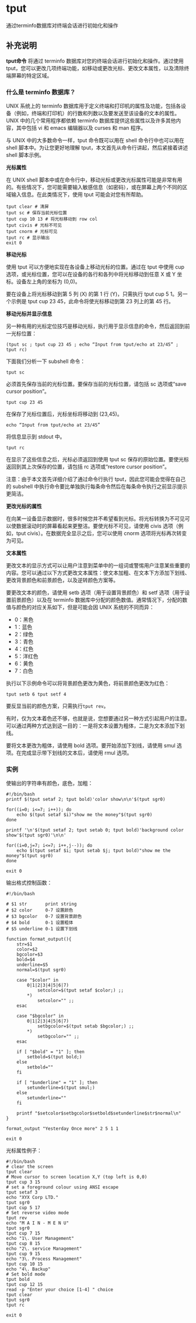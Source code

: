 tput
===

通过terminfo数据库对终端会话进行初始化和操作

## 补充说明

**tput命令** 将通过 terminfo 数据库对您的终端会话进行初始化和操作。通过使用 tput，您可以更改几项终端功能，如移动或更改光标、更改文本属性，以及清除终端屏幕的特定区域。

###  什么是 terminfo 数据库？

UNIX 系统上的 terminfo 数据库用于定义终端和打印机的属性及功能，包括各设备（例如，终端和打印机）的行数和列数以及要发送至该设备的文本的属性。UNIX 中的几个常用程序都依赖 terminfo 数据库提供这些属性以及许多其他内容，其中包括 vi 和 emacs 编辑器以及 curses 和 man 程序。

与 UNIX 中的大多数命令一样，tput 命令既可以用在 shell 命令行中也可以用在 shell 脚本中。为让您更好地理解 tput，本文首先从命令行讲起，然后紧接着讲述 shell 脚本示例。

 **光标属性** 

在 UNIX shell 脚本中或在命令行中，移动光标或更改光标属性可能是非常有用的。有些情况下，您可能需要输入敏感信息（如密码），或在屏幕上两个不同的区域输入信息。在此类情况下，使用 tput 可能会对您有所帮助。

```shell
tput clear # 清屏
tput sc # 保存当前光标位置
tput cup 10 13 # 将光标移动到 row col
tput civis # 光标不可见
tput cnorm # 光标可见
tput rc # 显示输出
exit 0
```

 **移动光标** 

使用 tput 可以方便地实现在各设备上移动光标的位置。通过在 tput 中使用 cup 选项，或光标位置，您可以在设备的各行和各列中将光标移动到任意 X 或 Y 坐标。设备左上角的坐标为 (0,0)。

要在设备上将光标移动到第 5 列 (X) 的第 1 行 (Y)，只需执行 tput cup 5 1。另一个示例是 tput cup 23 45，此命令将使光标移动到第 23 列上的第 45 行。

 **移动光标并显示信息** 

另一种有用的光标定位技巧是移动光标，执行用于显示信息的命令，然后返回到前一光标位置：

```shell
(tput sc ; tput cup 23 45 ; echo “Input from tput/echo at 23/45” ; tput rc)
```

下面我们分析一下 subshell 命令：

```shell
tput sc
```

必须首先保存当前的光标位置。要保存当前的光标位置，请包括 sc 选项或“save cursor position”。

```shell
tput cup 23 45
```

在保存了光标位置后，光标坐标将移动到 (23,45)。

```shell
echo “Input from tput/echo at 23/45”
```

将信息显示到 stdout 中。

```shell
tput rc
```

在显示了这些信息之后，光标必须返回到使用 tput sc 保存的原始位置。要使光标返回到其上次保存的位置，请包括 rc 选项或“restore cursor position”。

注意：由于本文首先详细介绍了通过命令行执行 tput，因此您可能会觉得在自己的 subshell 中执行命令要比单独执行每条命令然后在每条命令执行之前显示提示更简洁。

 **更改光标的属性** 

在向某一设备显示数据时，很多时候您并不希望看到光标。将光标转换为不可见可以使数据滚动时的屏幕看起来更整洁。要使光标不可见，请使用 civis 选项（例如，tput civis）。在数据完全显示之后，您可以使用 cnorm 选项将光标再次转变为可见。

 **文本属性** 

更改文本的显示方式可以让用户注意到菜单中的一组词或警惕用户注意某些重要的内容。您可以通过以下方式更改文本属性：使文本加粗、在文本下方添加下划线、更改背景颜色和前景颜色，以及逆转颜色方案等。

要更改文本的颜色，请使用 setb 选项（用于设置背景颜色）和 setf 选项（用于设置前景颜色）以及在 terminfo 数据库中分配的颜色数值。通常情况下，分配的数值与颜色的对应关系如下，但是可能会因 UNIX 系统的不同而异：

*   0：黑色
*   1：蓝色
*   2：绿色
*   3：青色
*   4：红色
*   5：洋红色
*   6：黄色
*   7：白色

执行以下示例命令可以将背景颜色更改为黄色，将前景颜色更改为红色：

```shell
tput setb 6 tput setf 4
```

要反显当前的颜色方案，只需执行`tput rev`。

有时，仅为文本着色还不够，也就是说，您想要通过另一种方式引起用户的注意。可以通过两种方式达到这一目的：一是将文本设置为粗体，二是为文本添加下划线。

要将文本更改为粗体，请使用 bold 选项。要开始添加下划线，请使用 smul 选项。在完成显示带下划线的文本后，请使用 rmul 选项。

###  实例

使输出的字符串有颜色，底色，加粗：

```shell
#!/bin/bash
printf $(tput setaf 2; tput bold)'color show\n\n'$(tput sgr0)

for((i=0; i<=7; i++)); do
    echo $(tput setaf $i)"show me the money"$(tput sgr0)
done

printf '\n'$(tput setaf 2; tput setab 0; tput bold)'background color show'$(tput sgr0)'\n\n'

for((i=0,j=7; i<=7; i++,j--)); do
    echo $(tput setaf $i; tput setab $j; tput bold)"show me the money"$(tput sgr0)
done

exit 0
```

输出格式控制函数：

```shell
#!/bin/bash

# $1 str       print string
# $2 color     0-7 设置颜色
# $3 bgcolor   0-7 设置背景颜色
# $4 bold      0-1 设置粗体
# $5 underline 0-1 设置下划线

function format_output(){
    str=$1
    color=$2
    bgcolor=$3
    bold=$4
    underline=$5
    normal=$(tput sgr0)

    case "$color" in
        0|1|2|3|4|5|6|7)
            setcolor=$(tput setaf $color;) ;;
        *)
            setcolor="" ;;
    esac

    case "$bgcolor" in
        0|1|2|3|4|5|6|7)
            setbgcolor=$(tput setab $bgcolor;) ;;
        *)
            setbgcolor="" ;;
    esac

    if [ "$bold" = "1" ]; then
        setbold=$(tput bold;)
    else
        setbold=""
    fi

    if [ "$underline" = "1" ]; then
        setunderline=$(tput smul;)
    else
        setunderline=""
    fi

    printf "$setcolor$setbgcolor$setbold$setunderline$str$normal\n"
}

format_output "Yesterday Once more" 2 5 1 1

exit 0
```

光标属性例子：

```shell
#!/bin/bash
# clear the screen
tput clear
# Move cursor to screen location X,Y (top left is 0,0)
tput cup 3 15
# set a foreground colour using ANSI escape
tput setaf 3
echo "XYX Corp LTD."
tput sgr0
tput cup 5 17
# Set reverse video mode
tput rev
echo "M A I N - M E N U"
tput sgr0
tput cup 7 15
echo "1\. User Management"
tput cup 8 15
echo "2\. service Management"
tput cup 9 15
echo "3\. Process Management"
tput cup 10 15
echo "4\. Backup"
# Set bold mode
tput bold
tput cup 12 15
read -p "Enter your choice [1-4] " choice
tput clear
tput sgr0
tput rc

exit 0
```


<!-- Linux命令行搜索引擎：https://jaywcjlove.github.io/linux-command/ -->